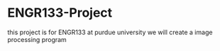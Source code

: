 # ENGR133-Project
this project is for ENGR133 at purdue university 
we will create a image processing program
